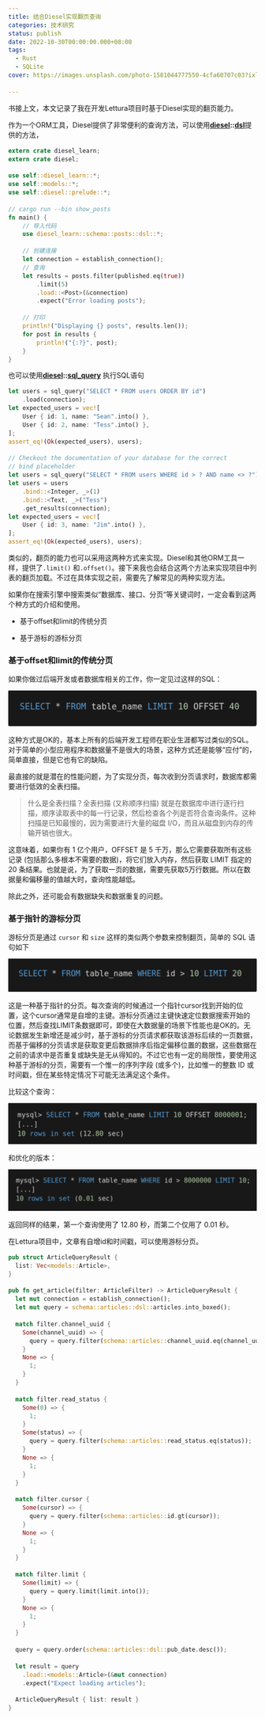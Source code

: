 ```yaml
---
title: 结合Diesel实现翻页查询
categories: 技术研究
status: publish
date: 2022-10-30T00:00:00.000+08:00
tags:
  - Rust
  - SQLite
cover: https://images.unsplash.com/photo-1581044777550-4cfa60707c03?ixlib=rb-4.0.3&q=80&fm=jpg&crop=entropy&cs=tinysrgb

---
```



书接上文，本文记录了我在开发Lettura项目时基于Diesel实现的翻页能力。

作为一个ORM工具，Diesel提供了非常便利的查询方法，可以使用[**diesel**](https://docs.rs/diesel/2.0.2/diesel/index.html)**::**[**dsl**](https://docs.rs/diesel/2.0.2/diesel/dsl/index.html#)提供的方法，

```rust
extern crate diesel_learn;
extern crate diesel;

use self::diesel_learn::*;
use self::models::*;
use self::diesel::prelude::*;

// cargo run --bin show_posts
fn main() {
    // 导入代码
    use diesel_learn::schema::posts::dsl::*;

    // 创建连接
    let connection = establish_connection();
    // 查询
    let results = posts.filter(published.eq(true))
        .limit(5)
        .load::<Post>(&connection)
        .expect("Error loading posts");

    // 打印
    println!("Displaying {} posts", results.len());
    for post in results {
        println!("{:?}", post);
    }
}
```

也可以使用[**diesel**](https://docs.rs/diesel/2.0.2/diesel/index.html)**::**[**sql_query**](https://docs.rs/diesel/2.0.2/diesel/fn.sql_query.html#) 执行SQL语句

```rust
let users = sql_query("SELECT * FROM users ORDER BY id")
    .load(connection);
let expected_users = vec![
    User { id: 1, name: "Sean".into() },
    User { id: 2, name: "Tess".into() },
];
assert_eq!(Ok(expected_users), users);

// Checkout the documentation of your database for the correct
// bind placeholder
let users = sql_query("SELECT * FROM users WHERE id > ? AND name <> ?");
let users = users
    .bind::<Integer, _>(1)
    .bind::<Text, _>("Tess")
    .get_results(connection);
let expected_users = vec![
    User { id: 3, name: "Jim".into() },
];
assert_eq!(Ok(expected_users), users);
```

类似的，翻页的能力也可以采用这两种方式来实现。Diesel和其他ORM工具一样，提供了`.limit()` 和`.offset()`。接下来我也会结合这两个方法来实现项目中列表的翻页加载。不过在具体实现之前，需要先了解常见的两种实现方法。

如果你在搜索引擎中搜索类似“数据库、接口、分页“等关键词时，一定会看到这两个种方式的介绍和使用。

- 基于offset和limit的传统分页

- 基于游标的游标分页

### 基于offset和limit的传统分页

如果你做过后端开发或者数据库相关的工作，你一定见过这样的SQL：

![](images/d82e74b7c34d37dc.webp)

这种方式是OK的，基本上所有的后端开发工程师在职业生涯都写过类似的SQL。对于简单的小型应用程序和数据量不是很大的场景，这种方式还是能够“应付”的，简单直接，但是它也有它的缺陷。

最直接的就是潜在的性能问题，为了实现分页，每次收到分页请求时，数据库都需要进行低效的全表扫描。

> 什么是全表扫描？全表扫描 (又称顺序扫描) 就是在数据库中进行逐行扫描，顺序读取表中的每一行记录，然后检查各个列是否符合查询条件。这种扫描是已知最慢的，因为需要进行大量的磁盘 I/O，而且从磁盘到内存的传输开销也很大。

这意味着，如果你有 1 亿个用户，OFFSET 是 5 千万，那么它需要获取所有这些记录 (包括那么多根本不需要的数据)，将它们放入内存，然后获取 LIMIT 指定的 20 条结果。也就是说，为了获取一页的数据，需要先获取5万行数据。所以在数据量和偏移量的值越大时，查询性能越低。

除此之外，还可能会有数据缺失和数据重复的问题。

### 基于指针的游标分页

游标分页是通过 `cursor` 和 `size` 这样的类似两个参数来控制翻页，简单的 SQL 语句如下

![](images/6f3a1acda6a37383.png?X-Amz-Algorithm=AWS4-HMAC-SHA256&X-Amz-Content-Sha256=UNSIGNED-PAYLOAD&X-Amz-Credential=AKIAT73L2G45EIPT3X45%2F20221218%2Fus-west-2%2Fs3%2Faws4_request&X-Amz-Date=20221218T051952Z&X-Amz-Expires=3600&X-Amz-Signature=9421990587e05b250910265de4cc971c02e065ecef6099379bfde003a1f21f4b&X-Amz-SignedHeaders=host&x-id=GetObject)

这是一种基于指针的分页。每次查询的时候通过一个指针cursor找到开始的位置，这个cursor通常是自增的主键。游标分页通过主键快速定位数据搜索开始的位置，然后查找LIMIT条数据即可，即使在大数据量的场景下性能也是OK的。无论数据发生新增还是减少时，基于游标的分页请求都获取该游标后续的一页数据，而基于偏移的分页请求是获取变更后数据排序后指定偏移位置的数据，这些数据在之前的请求中是否重复或缺失是无从得知的。不过它也有一定的局限性，要使用这种基于游标的分页，需要有一个惟一的序列字段 (或多个)，比如惟一的整数 ID 或时间戳，但在某些特定情况下可能无法满足这个条件。

比较这个查询：

![](images/c34d404969117d3f.webp)

和优化的版本：

![](images/28dec4186b4fb886.webp)

返回同样的结果，第一个查询使用了 12.80 秒，而第二个仅用了 0.01 秒。

在Lettura项目中，文章有自增id和时间戳，可以使用游标分页。

```rust
pub struct ArticleQueryResult {
  list: Vec<models::Article>,
}

pub fn get_article(filter: ArticleFilter) -> ArticleQueryResult {
  let mut connection = establish_connection();
  let mut query = schema::articles::dsl::articles.into_boxed();

  match filter.channel_uuid {
    Some(channel_uuid) => {
      query = query.filter(schema::articles::channel_uuid.eq(channel_uuid));
    }
    None => {
      1;
    }
  }

  match filter.read_status {
    Some(0) => {
      1;
    }
    Some(status) => {
      query = query.filter(schema::articles::read_status.eq(status));
    }
    None => {
      1;
    }
  }

  match filter.cursor {
    Some(cursor) => {
      query = query.filter(schema::articles::id.gt(cursor));
    }
    None => {
      1;
    }
  }

  match filter.limit {
    Some(limit) => {
      query = query.limit(limit.into());
    }
    None => {
      1;
    }
  }

  query = query.order(schema::articles::dsl::pub_date.desc());

  let result = query
    .load::<models::Article>(&mut connection)
    .expect("Expect loading articles");

  ArticleQueryResult { list: result }
}
```
